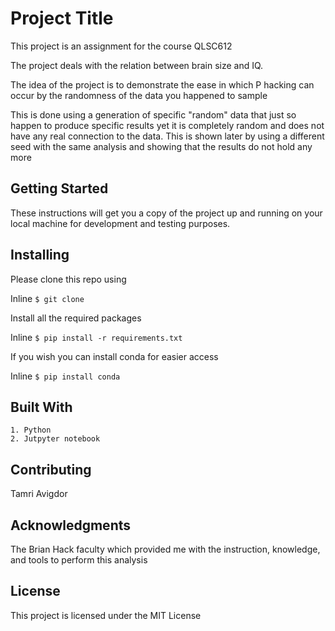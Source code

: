 # Project Title

This project is an assignment for the course QLSC612

The project deals with the relation between brain size and IQ.

The idea of the project is to demonstrate the ease in which P hacking can occur by the randomness of the data you happened to sample 

This is done using a generation of specific "random" data that just so happen to produce specific results yet it is completely random and does not have any real connection to the data.
This is shown later by using a different seed with the same analysis and showing that the results do not hold any more 


## Getting Started

These instructions will get you a copy of the project up and running on your local machine for development and testing purposes.

## Installing

Please clone this repo using

Inline `$ git clone`

Install all the required packages  

Inline `$ pip install -r requirements.txt`

If you wish you can install conda for easier access 

Inline `$ pip install conda` 

## Built With

    1. Python
    2. Jutpyter notebook

## Contributing

Tamri Avigdor

## Acknowledgments

The Brian Hack faculty which provided me with the instruction, knowledge, and tools to perform this analysis 



## License

This project is licensed under the MIT License 


